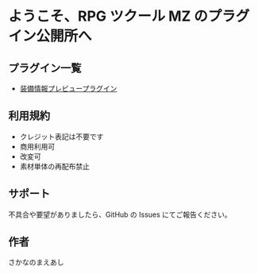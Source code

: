 # ようこそ、RPG ツクール MZ のプラグイン公開所へ

## プラグイン一覧

-   [装備情報プレビュープラグイン](https://github.com/fishs075/MZ/blob/main/README/SKM_EquipinfoWindow.md)

## 利用規約

-   クレジット表記は不要です
-   商用利用可
-   改変可
-   素材単体の再配布禁止

## サポート

不具合や要望がありましたら、GitHub の Issues にてご報告ください。

## 作者

さかなのまえあし
